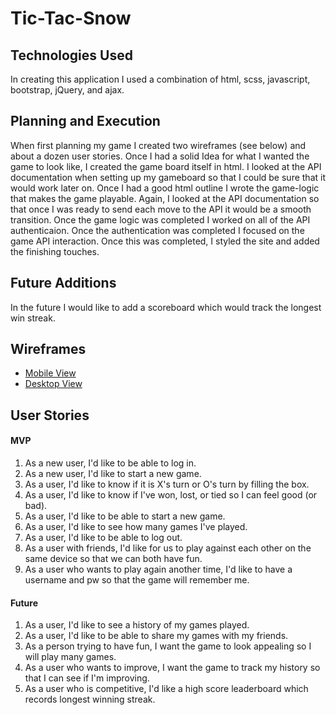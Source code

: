 # Tic-Tac-Snow


## Technologies Used
In creating this application I used a combination of html, scss, javascript, bootstrap, jQuery, and ajax.


## Planning and Execution
When first planning my game I created two wireframes (see below) and about a dozen user stories.  Once I had a solid Idea for what I wanted the game to look like, I created the game board itself in html.  I looked at the API documentation when setting up my gameboard so that I could be sure that it would work later on.  Once I had a good html outline I wrote the game-logic that makes the game playable.  Again, I looked at the API documentation so that once I was ready to send each move to the API it would be a smooth transition.  Once the game logic was completed I worked on all of the API authenticaion.  Once the authentication was completed I focused on the game API interaction.  Once this was completed, I styled the site and added the finishing touches.


## Future Additions
In the future I would like to add a scoreboard which would track the longest win streak.


## Wireframes
- [Mobile View](https://i.imgur.com/ItpHMPI.png)
- [Desktop View](https://i.imgur.com/VI3LkjQ.png)


## User Stories

#### MVP
1) As a new user, I'd like to be able to log in.
1) As a new user, I'd like to start a new game.
1) As a user, I'd like to know if it is X's turn or O's turn by filling the box.
1) As a user, I'd like to know if I've won, lost, or tied so I can feel good (or bad).
1) As a user, I'd like to be able to start a new game.
1) As a user, I'd like to see how many games I've played.
1) As a user, I'd like to be able to log out.
1) As a user with friends, I'd like for us to play against each other on the same device so that we can both have fun.
1) As a user who wants to play again another time, I'd like to have a username and pw so that the game will remember me.

#### Future
1) As a user, I'd like to see a history of my games played.
1) As a user, I'd like to be able to share my games with my friends.
1) As a person trying to have fun, I want the game to look appealing so I will play many games.
1) As a user who wants to improve, I want the game to track my history so that I can see if I'm improving.
1) As a user who is competitive, I'd like a high score leaderboard which records longest winning streak.
